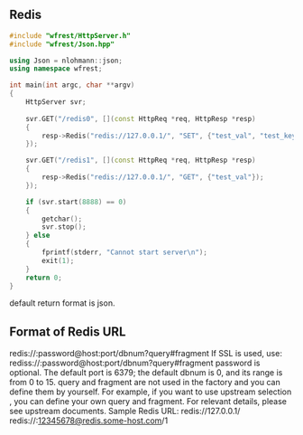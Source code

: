 ## Redis

```cpp
#include "wfrest/HttpServer.h"
#include "wfrest/Json.hpp"

using Json = nlohmann::json;
using namespace wfrest;

int main(int argc, char **argv)
{
    HttpServer svr;
 
    svr.GET("/redis0", [](const HttpReq *req, HttpResp *resp)
    {
        resp->Redis("redis://127.0.0.1/", "SET", {"test_val", "test_key"});
    });

    svr.GET("/redis1", [](const HttpReq *req, HttpResp *resp)
    {
        resp->Redis("redis://127.0.0.1/", "GET", {"test_val"});
    });

    if (svr.start(8888) == 0)
    {
        getchar();
        svr.stop();
    } else
    {
        fprintf(stderr, "Cannot start server\n");
        exit(1);
    }
    return 0;
}
```

default return format is json.

## Format of Redis URL

redis://:password@host:port/dbnum?query#fragment
If SSL is used, use:
rediss://:password@host:port/dbnum?query#fragment
password is optional. The default port is 6379; the default dbnum is 0, and its range is from 0 to 15.
query and fragment are not used in the factory and you can define them by yourself. For example, if you want to use upstream selection , you can define your own query and fragment. For relevant details, please see upstream documents.
Sample Redis URL:
redis://127.0.0.1/
redis://:12345678@redis.some-host.com/1



